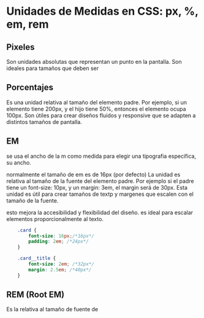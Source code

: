 # Unidades de Medidas en CSS: px, %, em, rem

## Pixeles
Son unidades absolutas que representan un punto en la pantalla. Son ideales para tamaños que deben ser 


## Porcentajes
Es una unidad relativa al tamaño del elemento padre. Por ejemplo, si un elemento tiene 200px, y el hijo tiene 50%, entonces el elemento ocupa 100px.
Son útiles para crear diseños fluidos y responsive que se adapten a distintos tamaños de pantalla. 

## EM
se usa el ancho de la m como medida para elegir una tipografia especifica, su ancho.

normalmente el tamaño de em es de 16px (por defecto)
La unidad es relativa al tamaño de la fuente del elemento padre. Por ejemplo si el padre tiene un font-size: 10px, y un margin: 3em, el margin será de 30px. 
Esta unidad es útil para crear tamaños de textp y margenes que escalen con el tamaño de la fuente. 

esto mejora la accesibilidad y flexibilidad del diseño. es ideal para escalar elementos proporcionalmente al texto. 

```css
    .card {
        font-size: 16px;/*16px*/
        padding: 2em; /*24px*/
    }

    .card__title {
        font-size: 2em; /*32px*/
        margin: 2.5em; /*40px*/
    }
```








## REM (Root EM)
Es la relativa al tamaño de fuente de 

